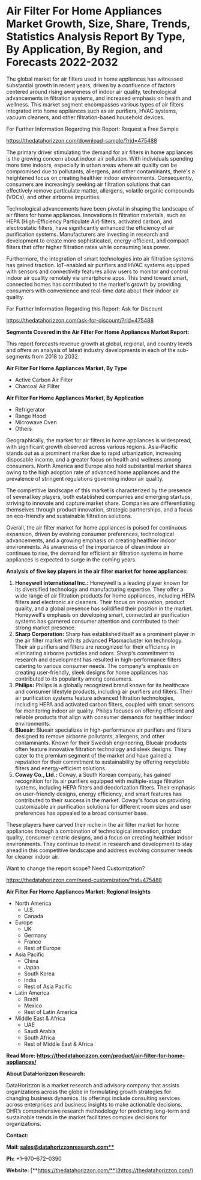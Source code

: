 ﻿# **Air Filter For Home Appliances Market Growth, Size, Share, Trends, Statistics Analysis Report By Type, By Application, By Region, and Forecasts 2022-2032**

The global market for air filters used in home appliances has witnessed substantial growth in recent years, driven by a confluence of factors centered around rising awareness of indoor air quality, technological advancements in filtration systems, and increased emphasis on health and wellness. This market segment encompasses various types of air filters integrated into home appliances such as air purifiers, HVAC systems, vacuum cleaners, and other filtration-based household devices.

For Further Information Regarding this Report: Request a Free Sample

<https://thedatahorizzon.com/download-sample/?rid=475488>

The primary driver stimulating the demand for air filters in home appliances is the growing concern about indoor air pollution. With individuals spending more time indoors, especially in urban areas where air quality can be compromised due to pollutants, allergens, and other contaminants, there's a heightened focus on creating healthier indoor environments. Consequently, consumers are increasingly seeking air filtration solutions that can effectively remove particulate matter, allergens, volatile organic compounds (VOCs), and other airborne impurities.

Technological advancements have been pivotal in shaping the landscape of air filters for home appliances. Innovations in filtration materials, such as HEPA (High-Efficiency Particulate Air) filters, activated carbon, and electrostatic filters, have significantly enhanced the efficiency of air purification systems. Manufacturers are investing in research and development to create more sophisticated, energy-efficient, and compact filters that offer higher filtration rates while consuming less power.

Furthermore, the integration of smart technologies into air filtration systems has gained traction. IoT-enabled air purifiers and HVAC systems equipped with sensors and connectivity features allow users to monitor and control indoor air quality remotely via smartphone apps. This trend toward smart, connected homes has contributed to the market's growth by providing consumers with convenience and real-time data about their indoor air quality.

For Further Information Regarding this Report: Ask for Discount

<https://thedatahorizzon.com/ask-for-discount/?rid=475488>

**Segments Covered in the Air Filter For Home Appliances Market Report:**

This report forecasts revenue growth at global, regional, and country levels and offers an analysis of latest industry developments in each of the sub-segments from 2018 to 2032.

**Air Filter For Home Appliances Market, By Type**

- Active Carbon Air Filter
- Charcoal Air Filter

**Air Filter For Home Appliances Market, By Application**

- Refrigerator
- Range Hood
- Microwave Oven
- Others

Geographically, the market for air filters in home appliances is widespread, with significant growth observed across various regions. Asia-Pacific stands out as a prominent market due to rapid urbanization, increasing disposable income, and a greater focus on health and wellness among consumers. North America and Europe also hold substantial market shares owing to the high adoption rate of advanced home appliances and the prevalence of stringent regulations governing indoor air quality.

The competitive landscape of this market is characterized by the presence of several key players, both established companies and emerging startups, striving to innovate and capture market share. Companies are differentiating themselves through product innovation, strategic partnerships, and a focus on eco-friendly and sustainable filtration solutions.

Overall, the air filter market for home appliances is poised for continuous expansion, driven by evolving consumer preferences, technological advancements, and a growing emphasis on creating healthier indoor environments. As awareness of the importance of clean indoor air continues to rise, the demand for efficient air filtration systems in home appliances is expected to surge in the coming years.



**Analysis of five key players in the air filter market for home appliances:**

1. **Honeywell International Inc.:** Honeywell is a leading player known for its diversified technology and manufacturing expertise. They offer a wide range of air filtration products for home appliances, including HEPA filters and electronic air cleaners. Their focus on innovation, product quality, and a global presence has solidified their position in the market. Honeywell's emphasis on developing smart, connected air purification systems has garnered consumer attention and contributed to their strong market presence.
1. **Sharp Corporation:** Sharp has established itself as a prominent player in the air filter market with its advanced Plasmacluster ion technology. Their air purifiers and filters are recognized for their efficiency in eliminating airborne particles and odors. Sharp's commitment to research and development has resulted in high-performance filters catering to various consumer needs. The company's emphasis on creating user-friendly, sleek designs for home appliances has contributed to its popularity among consumers.
1. **Philips:** Philips is a globally recognized brand known for its healthcare and consumer lifestyle products, including air purifiers and filters. Their air purification systems feature advanced filtration technologies, including HEPA and activated carbon filters, coupled with smart sensors for monitoring indoor air quality. Philips focuses on offering efficient and reliable products that align with consumer demands for healthier indoor environments.
1. **Blueair:** Blueair specializes in high-performance air purifiers and filters designed to remove airborne pollutants, allergens, and other contaminants. Known for their Swedish engineering, Blueair products often feature innovative filtration technology and sleek designs. They cater to the premium segment of the market and have gained a reputation for their commitment to sustainability by offering recyclable filters and energy-efficient solutions.
1. **Coway Co., Ltd.:** Coway, a South Korean company, has gained recognition for its air purifiers equipped with multiple-stage filtration systems, including HEPA filters and deodorization filters. Their emphasis on user-friendly designs, energy efficiency, and smart features has contributed to their success in the market. Coway's focus on providing customizable air purification solutions for different room sizes and user preferences has appealed to a broad consumer base.

These players have carved their niche in the air filter market for home appliances through a combination of technological innovation, product quality, consumer-centric designs, and a focus on creating healthier indoor environments. They continue to invest in research and development to stay ahead in this competitive landscape and address evolving consumer needs for cleaner indoor air.



Want to change the report scope? Need Customization?

<https://thedatahorizzon.com/need-customization/?rid=475488>



**Air Filter For Home Appliances Market: Regional Insights**

- North America
  - U.S.
  - Canada
- Europe
  - UK
  - Germany
  - France
  - Rest of Europe
- Asia Pacific
  - China
  - Japan
  - South Korea
  - India
  - Rest of Asia Pacific
- Latin America
  - Brazil
  - Mexico
  - Rest of Latin America
- Middle East & Africa
  - UAE
  - Saudi Arabia
  - South Africa
  - Rest of Middle East & Africa

**Read More: https://thedatahorizzon.com/product/air-filter-for-home-appliances/**

**About DataHorizzon Research:**

DataHorizzon is a market research and advisory company that assists organizations across the globe in formulating growth strategies for changing business dynamics. Its offerings include consulting services across enterprises and business insights to make actionable decisions. DHR’s comprehensive research methodology for predicting long-term and sustainable trends in the market facilitates complex decisions for organizations.

**Contact:**

**Mail: [sales@datahorizzonresearch.com**](mailto:sales@datahorizzonresearch.com)**

**Ph:** +1–970–672–0390

**Website:** [**https://thedatahorizzon.com/**](https://thedatahorizzon.com/)


